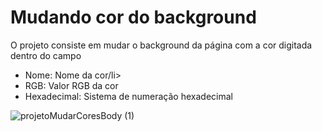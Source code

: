 <h1>Mudando cor do background</h1>

<p>O projeto consiste em mudar o background da página com a cor digitada dentro do campo</p>

<ul>
  <li>Nome: Nome da cor/li>
  <li>RGB: Valor RGB da cor</li>
  <li>Hexadecimal: Sistema de numeração hexadecimal</li>
</ul>

![projetoMudarCoresBody (1)](https://user-images.githubusercontent.com/96451066/192071163-b3fba334-2b7e-4c91-b872-ae430382259a.gif)
